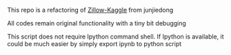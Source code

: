 This repo is a refactoring of [Zillow-Kaggle](https://github.com/junjiedong/Zillow-Kaggle) from junjiedong


All codes remain original functionality with a tiny bit debugging


This script does not require Ipython command shell. If Ipython is available, it could be much easier by simply export ipynb to python script